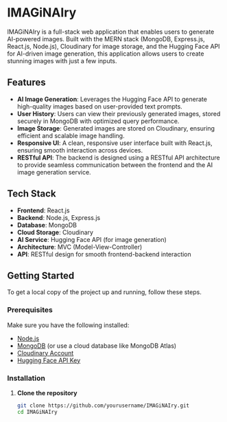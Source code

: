 # IMAGiNAIry

IMAGiNAIry is a full-stack web application that enables users to generate AI-powered images. Built with the MERN stack (MongoDB, Express.js, React.js, Node.js), Cloudinary for image storage, and the Hugging Face API for AI-driven image generation, this application allows users to create stunning images with just a few inputs.

## Features

- **AI Image Generation**: Leverages the Hugging Face API to generate high-quality images based on user-provided text prompts.
- **User History**: Users can view their previously generated images, stored securely in MongoDB with optimized query performance.
- **Image Storage**: Generated images are stored on Cloudinary, ensuring efficient and scalable image handling.
- **Responsive UI**: A clean, responsive user interface built with React.js, ensuring smooth interaction across devices.
- **RESTful API**: The backend is designed using a RESTful API architecture to provide seamless communication between the frontend and the AI image generation service.

## Tech Stack

- **Frontend**: React.js
- **Backend**: Node.js, Express.js
- **Database**: MongoDB
- **Cloud Storage**: Cloudinary
- **AI Service**: Hugging Face API (for image generation)
- **Architecture**: MVC (Model-View-Controller)
- **API**: RESTful design for smooth frontend-backend interaction

## Getting Started

To get a local copy of the project up and running, follow these steps.

### Prerequisites

Make sure you have the following installed:

- [Node.js](https://nodejs.org/)
- [MongoDB](https://www.mongodb.com/try/download/community) (or use a cloud database like MongoDB Atlas)
- [Cloudinary Account](https://cloudinary.com/)
- [Hugging Face API Key](https://huggingface.co/docs)

### Installation

1. **Clone the repository**
   ```bash
   git clone https://github.com/yourusername/IMAGiNAIry.git
   cd IMAGiNAIry
